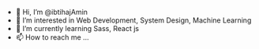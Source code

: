 - 👋 Hi, I’m @ibtihajAmin
- 👀 I’m interested in Web Development, System Design, Machine Learning
- 🌱 I’m currently learning Sass, React js
- 📫 How to reach me ...

<!---
ibtihajAmin/ibtihajAmin is a ✨ special ✨ repository because its `README.md` (this file) appears on your GitHub profile.
You can click the Preview link to take a look at your changes.
--->

